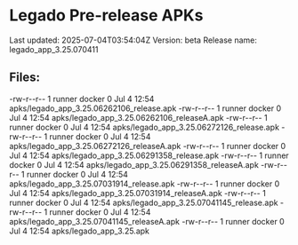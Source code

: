# Legado Pre-release APKs
Last updated: 2025-07-04T03:54:04Z
Version: beta
Release name: legado_app_3.25.070411
## Files:
-rw-r--r-- 1 runner docker 0 Jul  4 12:54 apks/legado_app_3.25.06262106_release.apk
-rw-r--r-- 1 runner docker 0 Jul  4 12:54 apks/legado_app_3.25.06262106_releaseA.apk
-rw-r--r-- 1 runner docker 0 Jul  4 12:54 apks/legado_app_3.25.06272126_release.apk
-rw-r--r-- 1 runner docker 0 Jul  4 12:54 apks/legado_app_3.25.06272126_releaseA.apk
-rw-r--r-- 1 runner docker 0 Jul  4 12:54 apks/legado_app_3.25.06291358_release.apk
-rw-r--r-- 1 runner docker 0 Jul  4 12:54 apks/legado_app_3.25.06291358_releaseA.apk
-rw-r--r-- 1 runner docker 0 Jul  4 12:54 apks/legado_app_3.25.07031914_release.apk
-rw-r--r-- 1 runner docker 0 Jul  4 12:54 apks/legado_app_3.25.07031914_releaseA.apk
-rw-r--r-- 1 runner docker 0 Jul  4 12:54 apks/legado_app_3.25.07041145_release.apk
-rw-r--r-- 1 runner docker 0 Jul  4 12:54 apks/legado_app_3.25.07041145_releaseA.apk
-rw-r--r-- 1 runner docker 0 Jul  4 12:54 apks/legado_app_3.25.apk
